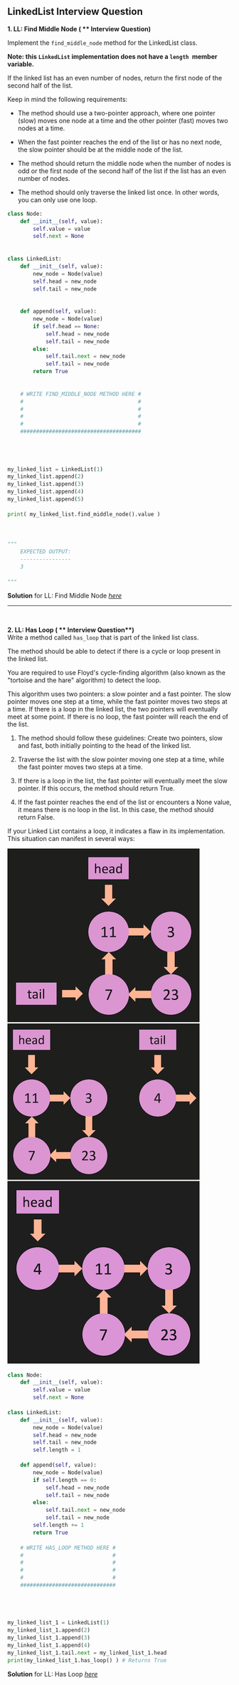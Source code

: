 ## LinkedList Interview Question

**1. LL: Find Middle Node ( ** Interview Question)**

Implement the `find_middle_node` method for the LinkedList class.

**Note: this `LinkedList` implementation does not have a `length `member variable.**

If the linked list has an even number of nodes, return the first node of the second half of the list.

Keep in mind the following requirements:

- The method should use a two-pointer approach, where one pointer (slow) moves one node at a time and the other pointer (fast) moves two nodes at a time.

- When the fast pointer reaches the end of the list or has no next node, the slow pointer should be at the middle node of the list.

- The method should return the middle node when the number of nodes is odd or the first node of the second half of the list if the list has an even number of nodes.

- The method should only traverse the linked list once.  In other words, you can only use one loop.

```python
class Node:
    def __init__(self, value):
        self.value = value
        self.next = None
        

class LinkedList:
    def __init__(self, value):
        new_node = Node(value)
        self.head = new_node
        self.tail = new_node

        
    def append(self, value):
        new_node = Node(value)
        if self.head == None:
            self.head = new_node
            self.tail = new_node
        else:
            self.tail.next = new_node
            self.tail = new_node
        return True
        

    # WRITE FIND_MIDDLE_NODE METHOD HERE #
    #                                    #
    #                                    #
    #                                    #
    #                                    #
    ###################################### 




my_linked_list = LinkedList(1)
my_linked_list.append(2)
my_linked_list.append(3)
my_linked_list.append(4)
my_linked_list.append(5)

print( my_linked_list.find_middle_node().value )



"""
    EXPECTED OUTPUT:
    ----------------
    3
    
"""

```


**Solution**  for LL: Find Middle Node *[here](./find_middle_node.md)*

_____________________________________________________
<br>

**2. LL: Has Loop ( \*\* Interview Question\*\*)**<br>
Write a method called `has_loop` that is part of the linked list class.

The method should be able to detect if there is a cycle or loop present in the linked list.

You are required to use Floyd's cycle-finding algorithm (also known as the "tortoise and the hare" algorithm) to detect the loop.

This algorithm uses two pointers: a slow pointer and a fast pointer. The slow pointer moves one step at a time, while the fast pointer moves two steps at a time. If there is a loop in the linked list, the two pointers will eventually meet at some point. If there is no loop, the fast pointer will reach the end of the list.

1. The method should follow these guidelines:
Create two pointers, slow and fast, both initially pointing to the head of the linked list.

2. Traverse the list with the slow pointer moving one step at a time, while the fast pointer moves two steps at a time.

3. If there is a loop in the list, the fast pointer will eventually meet the slow pointer. If this occurs, the method should return True.

4. If the fast pointer reaches the end of the list or encounters a None value, it means there is no loop in the list. In this case, the method should return False.

If your Linked List contains a loop, it indicates a flaw in its implementation. This situation can manifest in several ways:

![alt text](image.png)
![alt text](image-1.png)
![alt text](image-2.png)

```python
class Node:
    def __init__(self, value):
        self.value = value
        self.next = None
        
class LinkedList:
    def __init__(self, value):
        new_node = Node(value)
        self.head = new_node
        self.tail = new_node
        self.length = 1

    def append(self, value):
        new_node = Node(value)
        if self.length == 0:
            self.head = new_node
            self.tail = new_node
        else:
            self.tail.next = new_node
            self.tail = new_node
        self.length += 1
        return True

    # WRITE HAS_LOOP METHOD HERE #
    #                            #
    #                            #
    #                            #
    #                            #
    ##############################
    
    
    
    
my_linked_list_1 = LinkedList(1)
my_linked_list_1.append(2)
my_linked_list_1.append(3)
my_linked_list_1.append(4)
my_linked_list_1.tail.next = my_linked_list_1.head
print(my_linked_list_1.has_loop() ) # Returns True

```

**Solution**  for LL: Has Loop *[here](./Has_Loop.md)*